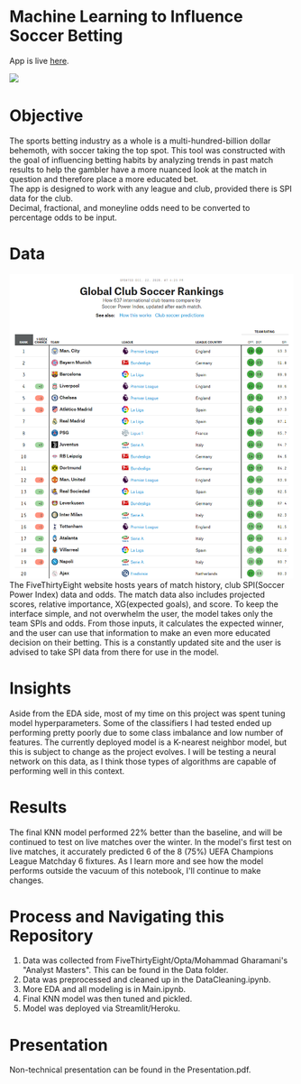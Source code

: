 # Machine Learning to Influence Soccer Betting
App is live [here](https://soccer-match-betting-tool.herokuapp.com/).

<img src="https://www.thetimes.co.uk/imageserver/image/%2Fmethode%2Ftimes%2Fprod%2Fweb%2Fbin%2Fefe61ce4-a3e3-11ea-a585-dcb14d2bcd47.jpg?crop=3812%2C2144%2C124%2C326&resize=1180">

# Objective
The sports betting industry as a whole is a multi-hundred-billion dollar behemoth, with soccer taking the top spot. This tool was constructed with the goal of influencing betting habits by analyzing trends in past match results to help the gambler have a more nuanced look at the match in question and therefore place a more educated bet. <br>
The app is designed to work with any league and club, provided there is SPI data for the club. <br>
Decimal, fractional, and moneyline odds need to be converted to percentage odds to be input. <br> 

# Data
![FiveThirtyEight](Images/538.png)
The FiveThirtyEight website hosts years of match history, club SPI(Soccer Power Index) data and odds. The match data also includes projected scores, relative importance, XG(expected goals), and score. To keep the interface simple, and not overwhelm the user, the model takes only the team SPIs and odds. From those inputs, it calculates the expected winner, and the user can use that information to make an even more educated decision on their betting. This is a constantly updated site and the user is advised to take SPI data from there for use in the model. <br>

# Insights
Aside from the EDA side, most of my time on this project was spent tuning model hyperparameters. Some of the classifiers I had tested ended up performing pretty poorly due to some class imbalance and low number of features. The currently deployed model is a K-nearest neighbor model, but this is subject to change as the project evolves. I will be testing a neural network on this data, as I think those types of algorithms are capable of performing well in this context. 

# Results
The final KNN model performed 22% better than the baseline, and will be continued to test on live matches over the winter. In the model's first test on live matches, it accurately predicted 6 of the 8 (75%) UEFA Champions League Matchday 6 fixtures. As I learn more and see how the model performs outside the vacuum of this notebook, I'll continue to make changes. 

# Process and Navigating this Repository
1. Data was collected from FiveThirtyEight/Opta/Mohammad Gharamani's "Analyst Masters". This can be found in the Data folder. 
2. Data was preprocessed and cleaned up in the DataCleaning.ipynb.
3. More EDA and all modeling is in Main.ipynb. 
4. Final KNN model was then tuned and pickled. 
5. Model was deployed via Streamlit/Heroku. 

# Presentation
Non-technical presentation can be found in the Presentation.pdf.
